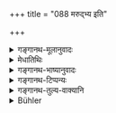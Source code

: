 +++
title = "088 मरुद्भ्य इति"

+++

<details><summary>गङ्गानथ-मूलानुवादः</summary>

Saying “this to the Maruts,” he should make an offering at the door; also one in water, saying, “this to the Apas;” and he should hake an offering on the pestle and mortar, saying, “this to the Vanaspatis.”—(88)
</details>

<details><summary>मेधातिथिः</summary>

अत्रेतिकरणः रूपविवक्षार्थः । **अप्स्व्** इत्य् अधिकरणम् । **अद्भ्य** इति देवतानिर्देशः । **वनस्पतिभ्य इति मुसलोलूखले** । द्वन्द्वैकवद्भावे न विकल्पितम् आधारद्वयम् । निर्देशगुणवृत्त्या प्रधानभूताया आहुतेर् आवृत्तिर् युक्ता । न च मुसलोलूखलस्यैकीकृतस्याहुतिसंबन्धः शक्यः कर्तुम्, पृथक्त्वस्य तत्राप्य् उपलम्भात् । न हि क्षीरोदकवत् अनयोर् व्यामिश्रणसंभवः । तत्र यद्य् उलूखले क्रियते नेतरत्र होमः कृतः, अथोलूखले न मुसले । न च भागश आहुतिः संभवति नियतपरिमाणत्वात् । द्वन्द्वनिर्देशो ऽत्र संयुक्तयोर् अन्यतरत्र होमो युक्तः ॥ ३.७८ ॥
</details>

<details><summary>गङ्गानथ-भाष्यानुवादः</summary>

The particle ‘*iti*’ is meant to lay stress upon the exact form of the
words to be used.

‘*In water*’—this specifies the receptacle of the offering; and ‘*to
Apas*’ indicates the deity to whom the offering is to be made.

‘*Saying “this to Vanaspatis,” on the pestle and mortar*; the singular
number in the Copulative Compound ‘*musalolūkhale*’ would indicate that
the two things are not two optional alternative receptacles; and, since
two receptacles are mentioned, the right. course would appear to be that
there should be a repetition of the oblation, which is the principal
factor; specially, as it is not possible for the pestle and the mortar
to be unified and then serve as a receptacle for the offering; as the
two will ever remain distinct; they can never be mixed up like milk and
water; so that if the oblation is poured on the mortar, it is not poured
on the pestle; and if it is poured on the pestle, it is not poured on
the mortar; nor is it possible for the oblation to be poured in parts
(over the two receptacles); as the exact quantity of the oblation has
been fixed by law. With all this, in view of the copulative compound, it
appears best that the oblation should be poured on one of the two things
mentioned (*i.e*., either on the pestle or on the mortar).—(88)
</details>

<details><summary>गङ्गानथ-टिप्पन्यः</summary>

This verse is quoted without comment in *Vīramitrodaya* (Āhnika, p.
402).
</details>

<details><summary>गङ्गानथ-तुल्य-वाक्यानि</summary>

**(verses 3.84-93)  
**

See Comparative notes for [Verse
3.84].
</details>

<details><summary>Bühler</summary>

088	Saying, '(Adoration) to the Maruts,' he shall scatter (some food) near the door, and (some) in water, saying, '(Adoration to the waters;' he shall throw (some) on the pestle and the mortar, speaking thus, '(Adoration) to the trees.'
</details>
